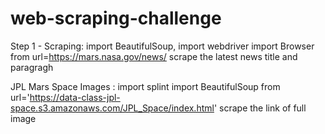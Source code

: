 # web-scraping-challenge
Step 1 - Scraping:
     import BeautifulSoup,
     import webdriver
     import Browser
     from url=https://mars.nasa.gov/news/ 
     scrape the latest news title and paragragh

JPL Mars Space Images : 
    import splint
    import BeautifulSoup
    from url='https://data-class-jpl-space.s3.amazonaws.com/JPL_Space/index.html'
    scrape the link of full image